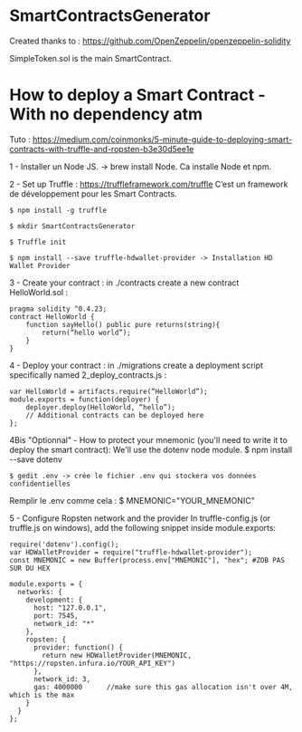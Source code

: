 # SmartContractsGenerator

Created thanks to : https://github.com/OpenZeppelin/openzeppelin-solidity

SimpleToken.sol is the main SmartContract.

# How to deploy a Smart Contract - With no dependency atm

Tuto : https://medium.com/coinmonks/5-minute-guide-to-deploying-smart-contracts-with-truffle-and-ropsten-b3e30d5ee1e

1 - Installer un Node JS. -> brew install Node. Ca installe Node et npm.

2 - Set up Truffle : https://truffleframework.com/truffle C’est un framework de développement pour les Smart Contracts. 

	$ npm install -g truffle
	
	$ mkdir SmartContractsGenerator
	
	$ Truffle init 
	
	$ npm install --save truffle-hdwallet-provider -> Installation HD Wallet Provider
	

3 - Create your contract : in ./contracts create a new contract HelloWorld.sol : 
```Solidity
pragma solidity ^0.4.23;
contract HelloWorld {
    function sayHello() public pure returns(string){
        return(“hello world”);
    }
}
```
4 - Deploy your contract : in ./migrations create a deployment script specifically named 2_deploy_contracts.js :
```Solidity
var HelloWorld = artifacts.require(“HelloWorld”);
module.exports = function(deployer) {
    deployer.deploy(HelloWorld, “hello”);
    // Additional contracts can be deployed here
};
```
4Bis "Optionnal" - How to protect your mnemonic (you'll need to write it to deploy the smart contract):
We'll use the dotenv node module. 
	$ npm install --save dotenv
	
	$ gedit .env -> crée le fichier .env qui stockera vos données confidentielles
	
Remplir le .env comme cela :
	$ MNEMONIC="YOUR_MNEMONIC"
	
5 - Configure Ropsten network and the provider
In truffle-config.js (or truffle.js on windows), add the following snippet inside module.exports:


```
require('dotenv').config();
var HDWalletProvider = require("truffle-hdwallet-provider");
const MNEMONIC = new Buffer(process.env["MNEMONIC"], "hex"; #ZOB PAS SUR DU HEX

module.exports = {
  networks: {
    development: {
      host: "127.0.0.1",
      port: 7545,
      network_id: "*"
    },
    ropsten: {
      provider: function() {
        return new HDWalletProvider(MNEMONIC, "https://ropsten.infura.io/YOUR_API_KEY")
      },
      network_id: 3,
      gas: 4000000      //make sure this gas allocation isn't over 4M, which is the max
    }
  }
};
```
